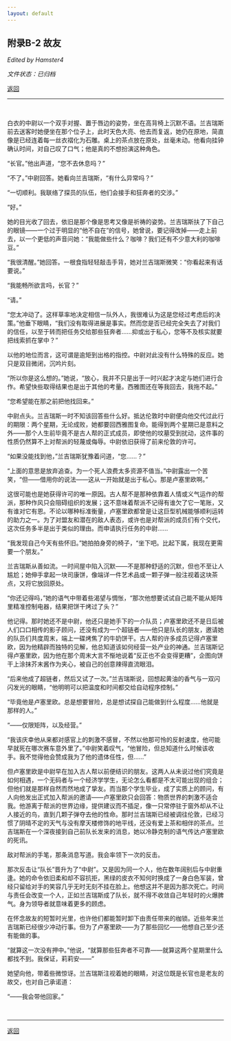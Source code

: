 ```yaml
---
layout: default
---
```


## 附录B-2 故友

_Edited by Hamster4_

_文件状态：已归档_

[返回](../)

* * *

<br />

白衣的中尉以一个双手对握、置于唇边的姿势，坐在高背椅上沉默不语。兰吉瑞斯前去送客时她便坐在那个位子上，此时天色大亮、他去而复返，她仍在原地，简直像是已经连着每一丝衣褶化为石雕。桌上的茶点放在原处，丝毫未动。他看向挂钟确认时间，对自己叹了口气；他是真的不想扮演这种角色。

“长官。”他出声道，“您不去休息吗？”

“不了。”中尉回答。她看向兰吉瑞斯，“有什么异常吗？”

“一切顺利。我联络了探员的队伍，他们会接手和狂奔者的交涉。”

“好。”

她的目光收了回去，依旧是那个像是思考又像是祈祷的姿势。兰吉瑞斯扶了下自己的眼镜——一个过于明显的“他不自在”的信号，她曾说，要记得改掉——走上前去，以一个更低的声音问她：“我能做些什么？咖啡？我们还有不少意大利的咖啡豆。”

“我很清醒。”她回答。一根食指轻轻敲击手背，她对兰吉瑞斯微笑：“你看起来有话要说。”

“我能畅所欲言吗，长官？”

“请。”

“您太冲动了。这样草率地决定相信一队外人，我很难认为这是您经过考虑后的决策。”他垂下眼睛，“我们没有取得进展是事实。然而您是否已经完全失去了对我们的信任，以至于转而把任务交给那些狂奔者……抑或出于私心，您等不及核实就要把线索抓在掌中？”

以他的地位而言，这可谓是逾矩到出格的指控。中尉对此没有什么特殊的反应。她只是双目微闭，沉吟片刻。

“所以你是这么想的。”她说，“放心，我并不只是出于一时兴起才决定与她们进行合作。希望快些取得结果也是出于其他的考量。西雅图还在等我回去，我拖不起。”

“您希望能在那之前把他找回来。”

中尉点头。兰吉瑞斯一时不知该回答些什么好。抵达伦敦时中尉便向他交代过此行的期限：两个星期，无论成败，她都要回西雅图复命。能得到两个星期已是意料之外——那个人生前毕竟不是古人帮的正式成员，即使他的坟墓受到扰动，这件事的性质仍然算不上对帮派的轻蔑或侮辱。中尉依旧获得了前来伦敦的许可。

“如果没能找到他，”兰吉瑞斯犹豫着问道，“您……？”

“上面的意思是放弃追查。为一个死人浪费太多资源不值当。”中尉露出一个苦笑，“但——借用你的说法——这从一开始就是出于私心。那是卢塞里欧啊。”

这很可能也是她获得许可的唯一原因。古人帮不是那种依靠着人情或义气运作的帮派，那种作风只会阻碍组织的发展；这不意味着帮派不记得有谁欠了它一笔账，又有谁对它有恩。不论以哪种标准衡量，卢塞里欧都曾是让这巨型机械能够顺利运转的助力之一。为了对盟友和潜在的敌人表态，或许也是对帮派的成员们有个交代，这次任务多半是出于类似的理由。而申请执行任务的中尉……

“我发现自己今天有些怀旧。”她拍拍身旁的椅子，“坐下吧。比起下属，我现在更需要一个朋友。”

兰吉瑞斯从善如流。一时间屋中陷入沉默——不是那种舒适的沉默，但也不至让人尴尬；她伸手拿起一块司康饼，像端详一件艺术品或一颗子弹一般注视着这块茶点，又将它放回原处。

“你还记得吗，”她的语气中带着些渴望与惆怅，“那次他想要试试自己能不能从矩阵里精准控制电器，结果把饼干烤过了头？”

他记得。那时她还不是中尉，他还只是她手下的一介队员；卢塞里欧还不是日后被人们口口相传的影子顾问，还没有成为一个超链者——他只是队长的朋友，邀请她的队员们共度周末，端上一碟烤焦了的牛奶饼干。古人帮的许多成员记得卢塞里欧，因为他精辟而独特的见解，他总知道该如何经营一处产业的神通。兰吉瑞斯记得卢塞里欧，因为他在那个周末大言不惭地说着“反正也不会变得更糟”，企图向饼干上涂抹芥末酱作为夹心，被自己的创意辣得直流眼泪。

“后来他成了超链者，然后又试了一次。”兰吉瑞斯说，回想起黄油的香气与一双闪闪发光的眼睛，“他明明可以把温度和时间都交给自动程序控制。”

“毕竟他是卢塞里欧。总是想要冒险，总是想试探自己能做到什么程度……他就是那样的人。”

“——仅限矩阵，以及经营。”

“我该庆幸他从来都对感官上的刺激不感冒，不然以他那可怜的反射速度，他可能早就死在哪次赛车意外里了。”中尉笑着叹气，“他冒险，但总知道什么时候该收手。我不觉得他会赞成我为了他的遗体任性，但……”

但卢塞里欧是中尉早在加入古人帮以前便结识的朋友。这两人从未说过他们究竟是如何相遇，一个无码者与一个经济学学生，无论怎么看都是不太可能出现的组合；但他们就是那样自然而然地成了挚友。而当那个学生毕业，成了实质上的顾问，有人向他发出正式加入帮派的邀请——卢塞里欧只会回答：物质世界的刺激不适合我。他游离于帮派的世界边缘，提供建议而不插足，像一只常停驻于窗外却从不让人接近的鸟，直到几颗子弹夺去他的性命。那时兰吉瑞斯已经被调往伦敦，已经习惯了阴晴不定的天气与没有摩天楼修饰的地平线，还没有爱上茶和相伴的茶点。兰吉瑞斯在一个深夜接到自己前队长发来的消息，她以冷静克制的语气传达卢塞里欧的死讯。

敌对帮派的手笔，那条消息写道。我会率领下一次的反击。

那次反击让“队长”晋升为了“中尉”。又是因为同一个人，他在数年阔别后与中尉重逢。她的命令依旧柔和却不容抗拒，黑绿的皮衣不知何时换成了一身白色军装，曾经只留给对手的笑容几乎无时无刻不挂在脸上。他想这并不是因为那次死亡。时间与责任会改变一个人，正如兰吉瑞斯成了队长，就不得不收敛自己年轻时的火爆脾气。身为领导者就意味着更多的顾虑。

在怀念故友的短暂时光里，也许他们都能暂时卸下由责任带来的枷锁。近些年来兰吉瑞斯已经很少冲动行事。但为了卢塞里欧——为了那些回忆——他想自己至少还有能做的事。

“就算这一次没有押中。”他说，“就算那些狂奔者不可靠——就算这两个星期里什么都找不到。我保证，莉莉安——”

她望向他，带着些微惊讶。兰吉瑞斯注视着她的眼睛，对这位既是长官也是老友的故交，也对自己承诺道：

“——我会带他回家。”

<br />

* * *

[返回](../)

